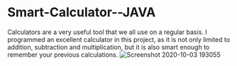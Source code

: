 # Smart-Calculator--JAVA
Calculators are a very useful tool that we all use on a regular basis. I programmed an excellent calculator in this project, as it is not only limited to addition, subtraction and multiplication, but it is also smart enough to remember your previous calculations.
![Screenshot 2020-10-03 193055](https://user-images.githubusercontent.com/40955969/94998327-6a8e6800-05b1-11eb-8d06-53ce35834306.png)
